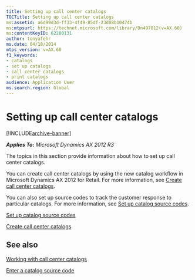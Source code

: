 ```yaml
---
title: Setting up call center catalogs
TOCTitle: Setting up call center catalogs
ms:assetid: a6d99d3d-ff33-4f49-85df-23d88b10474b
ms:mtpsurl: https://technet.microsoft.com/library/Dn497812(v=AX.60)
ms:contentKeyID: 62200131
author: tonyafehr
ms.date: 04/18/2014
mtps_version: v=AX.60
f1_keywords:
- catalogs
- set up catalogs
- call center catalogs
- print catalogs
audience: Application User
ms.search.region: Global
---
```


# Setting up call center catalogs 


[!INCLUDE[archive-banner](includes/archive-banner.md)]


_**Applies To:** Microsoft Dynamics AX 2012 R3_

The topics in this section provide information about how to set up call center catalogs.

You can create call center catalogs by using the new catalog workflow in Microsoft Dynamics AX 2012 for Retail. For more information, see [Create call center catalogs](create-call-center-catalogs.md).

You can also set up source codes to track the customer response to particular catalogs. For more information, see [Set up catalog source codes](set-up-catalog-source-codes.md).

[Set up catalog source codes](set-up-catalog-source-codes.md)

[Create call center catalogs](create-call-center-catalogs.md)

## See also

[Working with call center catalogs](working-with-call-center-catalogs.md)

[Enter a catalog source code](enter-a-catalog-source-code.md)

  


